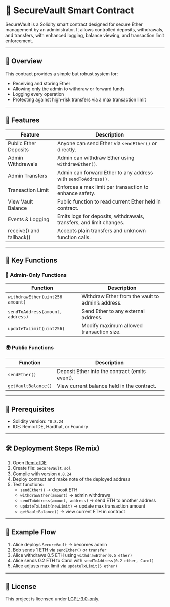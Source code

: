 # 🔐 SecureVault Smart Contract

SecureVault is a Solidity smart contract designed for secure Ether management by an administrator. It allows controlled deposits, withdrawals, and transfers, with enhanced logging, balance viewing, and transaction limit enforcement.

---

## 🧠 Overview

This contract provides a simple but robust system for:
- Receiving and storing Ether
- Allowing only the admin to withdraw or forward funds
- Logging every operation
- Protecting against high-risk transfers via a max transaction limit

---

## 🚀 Features

| Feature                         | Description                                                                 |
|---------------------------------|-----------------------------------------------------------------------------|
| Public Ether Deposits           | Anyone can send Ether via `sendEther()` or directly.                       |
| Admin Withdrawals               | Admin can withdraw Ether using `withdrawEther()`.                          |
| Admin Transfers                 | Admin can forward Ether to any address with `sendToAddress()`.            |
| Transaction Limit               | Enforces a max limit per transaction to enhance safety.                    |
| View Vault Balance              | Public function to read current Ether held in contract.                   |
| Events & Logging                | Emits logs for deposits, withdrawals, transfers, and limit changes.        |
| receive() and fallback()        | Accepts plain transfers and unknown function calls.                        |

---

## 📜 Key Functions

### 🔐 Admin-Only Functions

| Function                        | Description                                         |
|---------------------------------|-----------------------------------------------------|
| `withdrawEther(uint256 amount)` | Withdraw Ether from the vault to admin’s address.   |
| `sendToAddress(amount, address)`| Send Ether to any external address.                 |
| `updateTxLimit(uint256)`        | Modify maximum allowed transaction size.            |

### 🌍 Public Functions

| Function             | Description                                              |
|----------------------|----------------------------------------------------------|
| `sendEther()`        | Deposit Ether into the contract (emits event).           |
| `getVaultBalance()`  | View current balance held in the contract.               |

---

## 🔧 Prerequisites

- Solidity version: `^0.8.24`
- IDE: Remix IDE, Hardhat, or Foundry

---

## 🛠️ Deployment Steps (Remix)

1. Open [Remix IDE](https://remix.ethereum.org)
2. Create file: `SecureVault.sol`
3. Compile with version `0.8.24`
4. Deploy contract and make note of the deployed address
5. Test functions:
   - `sendEther()` → deposit ETH
   - `withdrawEther(amount)` → admin withdraws
   - `sendToAddress(amount, address)` → send ETH to another address
   - `updateTxLimit(newLimit)` → update max transaction amount
   - `getVaultBalance()` → view current ETH in contract

---

## 🧪 Example Flow

1. Alice deploys `SecureVault` → becomes admin
2. Bob sends 1 ETH via `sendEther()` or `transfer`
3. Alice withdraws 0.5 ETH using `withdrawEther(0.5 ether)`
4. Alice sends 0.2 ETH to Carol with `sendToAddress(0.2 ether, Carol)`
5. Alice adjusts max limit via `updateTxLimit(5 ether)`

---

## 🧾 License

This project is licensed under [LGPL-3.0-only](https://opensource.org/licenses/LGPL-3.0).


